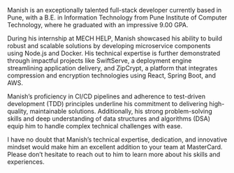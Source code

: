 Manish is an exceptionally talented full-stack developer currently based in Pune, with a B.E. in Information Technology from Pune Institute of Computer Technology, where he graduated with an impressive 9.00 GPA.

During his internship at MECH HELP, Manish showcased his ability to build robust and scalable solutions by developing microservice components using Node.js and Docker. His technical expertise is further demonstrated through impactful projects like SwiftServe, a deployment engine streamlining application delivery, and ZipCrypt, a platform that integrates compression and encryption technologies using React, Spring Boot, and AWS.

Manish’s proficiency in CI/CD pipelines and adherence to test-driven development (TDD) principles underline his commitment to delivering high-quality, maintainable solutions. Additionally, his strong problem-solving skills and deep understanding of data structures and algorithms (DSA) equip him to handle complex technical challenges with ease.

I have no doubt that Manish’s technical expertise, dedication, and innovative mindset would make him an excellent addition to your team at MasterCard. Please don’t hesitate to reach out to him to learn more about his skills and experiences.
